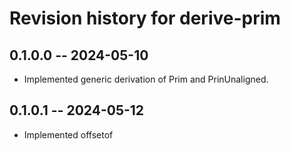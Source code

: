 # Revision history for derive-prim

## 0.1.0.0 -- 2024-05-10

* Implemented generic derivation of Prim and PrinUnaligned.

## 0.1.0.1 -- 2024-05-12

* Implemented offsetof 
